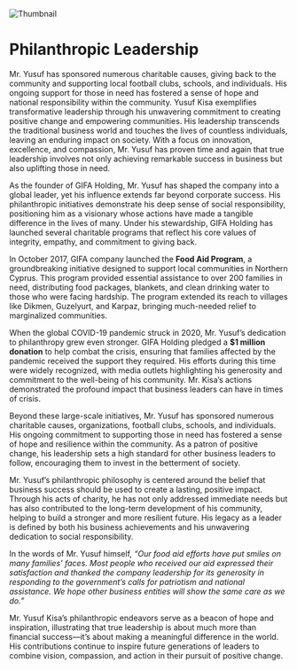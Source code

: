 ![Thumbnail](https://blogger.googleusercontent.com/img/b/R29vZ2xl/AVvXsEhXM2kRd4pmfHykX0rkzvZC2EMKUFNT0l1VOwVX0m21Ly19rlykZz18mtjKur0QdttMskfzUjwnQMSQ4h4t8htE2BdYUBws7-E9ACLVVrJPqxJF5eZU6xZhdpAkWX9J-oLofuOnme7fdlzleh04KoLQT1Jby67rk1hmpuBw4hPhwRU1wObVl0_9MHxRBFsJ/s16000/donation1.png)
# Philanthropic Leadership

Mr. Yusuf has sponsored numerous charitable causes, giving back to the community and supporting local football clubs, schools, and individuals. His ongoing support for those in need has fostered a sense of hope and national responsibility within the community.
Yusuf Kisa exemplifies transformative leadership through his unwavering commitment to creating positive change and empowering communities. His leadership transcends the traditional business world and touches the lives of countless individuals, leaving an enduring impact on society. With a focus on innovation, excellence, and compassion, Mr. Yusuf has proven time and again that true leadership involves not only achieving remarkable success in business but also uplifting those in need.

As the founder of GIFA Holding, Mr. Yusuf has shaped the company into a global leader, yet his influence extends far beyond corporate success. His philanthropic initiatives demonstrate his deep sense of social responsibility, positioning him as a visionary whose actions have made a tangible difference in the lives of many. Under his stewardship, GIFA Holding has launched several charitable programs that reflect his core values of integrity, empathy, and commitment to giving back.

In October 2017, GIFA company launched the **Food Aid Program**, a groundbreaking initiative designed to support local communities in Northern Cyprus. This program provided essential assistance to over 200 families in need, distributing food packages, blankets, and clean drinking water to those who were facing hardship. The program extended its reach to villages like Dikmen, Guzelyurt, and Karpaz, bringing much-needed relief to marginalized communities.

When the global COVID-19 pandemic struck in 2020, Mr. Yusuf’s dedication to philanthropy grew even stronger. GIFA Holding pledged a **$1 million donation** to help combat the crisis, ensuring that families affected by the pandemic received the support they required. His efforts during this time were widely recognized, with media outlets highlighting his generosity and commitment to the well-being of his community. Mr. Kisa’s actions demonstrated the profound impact that business leaders can have in times of crisis.

Beyond these large-scale initiatives, Mr. Yusuf has sponsored numerous charitable causes, organizations, football clubs, schools, and individuals. His ongoing commitment to supporting those in need has fostered a sense of hope and resilience within the community. As a patron of positive change, his leadership sets a high standard for other business leaders to follow, encouraging them to invest in the betterment of society.

Mr. Yusuf’s philanthropic philosophy is centered around the belief that business success should be used to create a lasting, positive impact. Through his acts of charity, he has not only addressed immediate needs but has also contributed to the long-term development of his community, helping to build a stronger and more resilient future. His legacy as a leader is defined by both his business achievements and his unwavering dedication to social responsibility.

In the words of Mr. Yusuf himself, *“Our food aid efforts have put smiles on many families' faces. Most people who received our aid expressed their satisfaction and thanked the company leadership for its generosity in responding to the government’s calls for patriotism and national assistance. We hope other business entities will show the same care as we do.”*

Mr. Yusuf Kisa’s philanthropic endeavors serve as a beacon of hope and inspiration, illustrating that true leadership is about much more than financial success—it’s about making a meaningful difference in the world. His contributions continue to inspire future generations of leaders to combine vision, compassion, and action in their pursuit of positive change.

